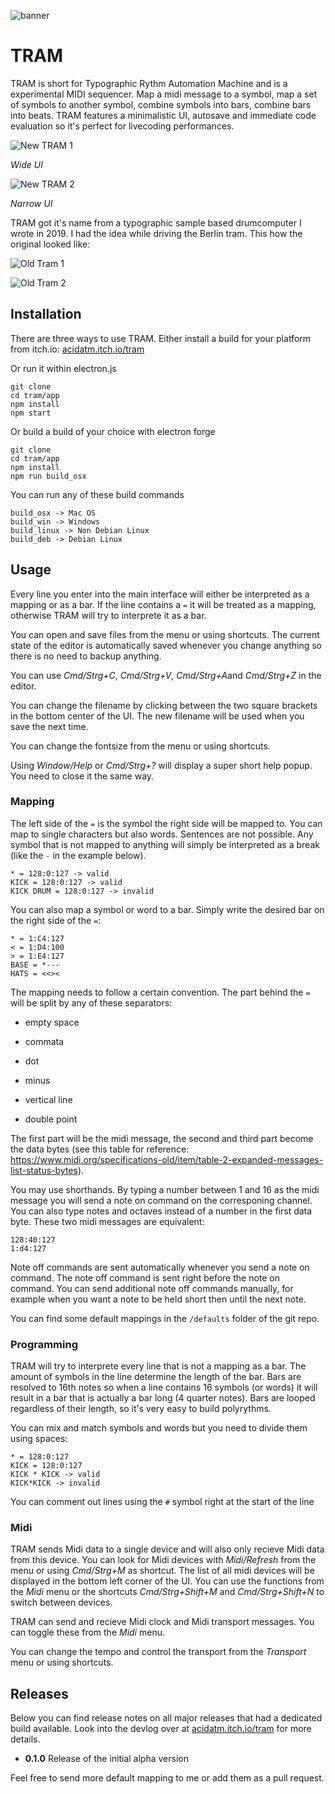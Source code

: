 ![banner](./img/banner.gif)

# TRAM

TRAM is short for Typographic Rythm Automation Machine and is a experimental MIDI sequencer. Map a midi message to a symbol, map a set of symbols to another symbol, combine symbols into bars, combine bars into beats. TRAM features a minimalistic UI, autosave and immediate code evaluation so it's perfect for livecoding performances.

![New TRAM 1](./img/screenshot-1.jpg)

*Wide UI*

![New TRAM 2](./img/screenshot-2.jpg)

*Narrow UI*

TRAM got it's name from a typographic sample based drumcomputer I wrote in 2019. I had the idea while driving the Berlin tram. This how the original looked like:

![Old Tram 1](./img/preview-1.jpg)

![Old Tram 2](./img/preview-2.jpg)

## Installation

There are three ways to use TRAM. Either install a build for your platform from itch.io: [acidatm.itch.io/tram](https://acidatm.itch.io/tram)

Or run it within electron.js

```
git clone
cd tram/app
npm install
npm start
```

Or build a build of your choice with electron forge

```
git clone
cd tram/app
npm install
npm run build_osx
```

You can run any of these build commands

```
build_osx -> Mac OS
build_win -> Windows
build_linux -> Non Debian Linux
build_deb -> Debian Linux
```

## Usage

Every line you enter into the main interface will either be interpreted as a mapping or as a bar. If the line contains a `=` it will be treated as a mapping, otherwise TRAM will try to interprete it as a bar.

You can open and save files from the menu or using shortcuts. The current state of the editor is automatically saved whenever you change anything so there is no need to backup anything.

You can use *Cmd/Strg+C*, *Cmd/Strg+V*, *Cmd/Strg+A*and *Cmd/Strg+Z* in the editor.

You can change the filename by clicking between the two square brackets in the bottom center of the UI. The new filename will be used when you save the next time.

You can change the fontsize from the menu or using shortcuts.

Using *Window/Help* or *Cmd/Strg+?* will display a super short help popup. You need to close it the same way.

### Mapping

The left side of the `=` is the symbol the right side will be mapped to. You can map to single characters but also words. Sentences are not possible. Any symbol that is not mapped to anything will simply be interpreted as a break (like the `-` in the example below).

```
* = 128:0:127 -> valid
KICK = 128:0:127 -> valid
KICK DRUM = 128:0:127 -> invalid
```

You can also map a symbol or word to a bar. Simply write the desired bar on the right side of the `=`:

```
* = 1:C4:127
< = 1:D4:100
> = 1:E4:127
BASE = *---
HATS = <<><
```

The mapping needs to follow a certain convention. The part behind the `=` will be split by any of these separators:

- empty space

-  commata
- dot
- minus
- vertical line
- double point

The first part will be the midi message, the second and third part become the data bytes (see this table for reference: https://www.midi.org/specifications-old/item/table-2-expanded-messages-list-status-bytes).

You may use shorthands. By typing a number between 1 and 16 as the midi message you will send a note on command on the corresponing channel. You can also type notes and octaves instead of a number in the first data byte. These two midi messages are equivalent:

```
128:40:127
1:d4:127
```

Note off commands are sent automatically whenever you send a note on command. The note off command is sent right before the note on command. You can send additional note off commands manually, for example when you want a note to be held short then until the next note.

You can find some default mappings in the `/defaults` folder of the git repo.

### Programming

TRAM will try to interprete every line that is not a mapping as a bar. The amount of symbols in the line determine the length of the bar. Bars are resolved to 16th notes so when a line contains 16 symbols (or words) it will result in a bar that is actually a bar long (4 quarter notes). Bars are looped regardless of their length, so it's very easy to build polyrythms.

You can mix and match symbols and words but you need to divide them using spaces:

```
* = 128:0:127
KICK = 128:0:127
KICK * KICK -> valid
KICK*KICK -> invalid
```

You can comment out lines using the `#` symbol right at the start of the line

### Midi

TRAM sends Midi data to a single device and will also only recieve Midi data from this device. You can look for Midi devices with *Midi/Refresh* from the menu or using *Cmd/Strg+M* as shortcut. The list of all midi devices will be displayed in the bottom left corner of the UI. You can use the functions from the *Midi* menu or the shortcuts *Cmd/Strg+Shift+M* and *Cmd/Strg+Shift+N* to switch between devices.

TRAM can send and recieve Midi clock and Midi transport messages. You can toggle these from the *Midi* menu.

You can change the tempo and control the transport from the *Transport* menu or using shortcuts.

## Releases

Below you can find release notes on all major releases that had a dedicated build available. Look into the devlog over at [acidatm.itch.io/tram](https://acidatm.itch.io/tram) for more details.

- **0.1.0** Release of the initial alpha version

Feel free to send more default mapping to me or add them as a pull request.